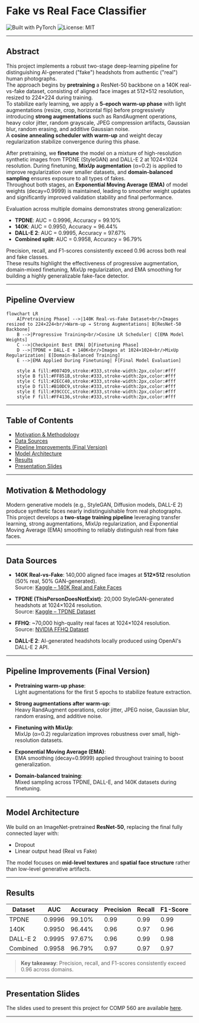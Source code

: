 # Fake vs Real Face Classifier

![Built with PyTorch](https://img.shields.io/badge/Built%20With-PyTorch-red.svg)  ![License: MIT](https://img.shields.io/badge/License-MIT-green.svg)

---

## Abstract

This project implements a robust two-stage deep-learning pipeline for distinguishing AI-generated ("fake") headshots from authentic ("real") human photographs.  
The approach begins by **pretraining** a ResNet-50 backbone on a 140K real-vs-fake dataset, consisting of aligned face images at 512×512 resolution, resized to 224×224 during training.  
To stabilize early learning, we apply a **5-epoch warm-up phase** with light augmentations (resize, crop, horizontal flip) before progressively introducing **strong augmentations** such as RandAugment operations, heavy color jitter, random grayscale, JPEG compression artifacts, Gaussian blur, random erasing, and additive Gaussian noise.  
A **cosine annealing scheduler with warm-up** and weight decay regularization stabilize convergence during this phase.

After pretraining, we **finetune** the model on a mixture of high-resolution synthetic images from TPDNE (StyleGAN) and DALL-E 2 at 1024×1024 resolution. During finetuning, **MixUp augmentation** (α=0.2) is applied to improve regularization over smaller datasets, and **domain-balanced sampling** ensures exposure to all types of fakes.  
Throughout both stages, an **Exponential Moving Average (EMA)** of model weights (decay=0.9999) is maintained, leading to smoother weight updates and significantly improved validation stability and final performance.

Evaluation across multiple domains demonstrates strong generalization:
- **TPDNE**: AUC = 0.9996, Accuracy = 99.10%
- **140K**: AUC = 0.9950, Accuracy = 96.44%
- **DALL-E 2**: AUC = 0.9995, Accuracy = 97.67%
- **Combined split**: AUC = 0.9958, Accuracy = 96.79%

Precision, recall, and F1-scores consistently exceed 0.96 across both real and fake classes.  
These results highlight the effectiveness of progressive augmentation, domain-mixed finetuning, MixUp regularization, and EMA smoothing for building a highly generalizable fake-face detector.

---

## Pipeline Overview

```mermaid
flowchart LR
    A[Pretraining Phase] -->|140K Real-vs-Fake Dataset<br/>Images resized to 224×224<br/>Warm-up ➔ Strong Augmentations| B[ResNet-50 Backbone]
    B -->|Progressive Training<br/>Cosine LR Scheduler| C[EMA Model Weights]
    C -->|Checkpoint Best EMA| D[Finetuning Phase]
    D -->|TPDNE + DALL-E + 140K<br/>Images at 1024×1024<br/>MixUp Regularization| E[Domain-Balanced Training]
    E -->|EMA Applied During Finetuning| F[Final Model Evaluation]

    style A fill:#0074D9,stroke:#333,stroke-width:2px,color:#fff
    style B fill:#FF851B,stroke:#333,stroke-width:2px,color:#fff
    style C fill:#2ECC40,stroke:#333,stroke-width:2px,color:#fff
    style D fill:#B10DC9,stroke:#333,stroke-width:2px,color:#fff
    style E fill:#39CCCC,stroke:#333,stroke-width:2px,color:#fff
    style F fill:#FF4136,stroke:#333,stroke-width:2px,color:#fff
```

---

## Table of Contents

- [Motivation & Methodology](#motivation--methodology)
- [Data Sources](#data-sources)
- [Pipeline Improvements (Final Version)](#pipeline-improvements-final-version)
- [Model Architecture](#model-architecture)
- [Results](#results)
- [Presentation Slides](#presentation-slides)

---

## Motivation & Methodology  

Modern generative models (e.g., StyleGAN, Diffusion models, DALL-E 2) produce synthetic faces nearly indistinguishable from real photographs.  
This project develops a **two-stage training pipeline** leveraging transfer learning, strong augmentations, MixUp regularization, and Exponential Moving Average (EMA) smoothing to reliably distinguish real from fake faces.

---

## Data Sources

- **140K Real-vs-Fake**: 140,000 aligned face images at **512×512** resolution (50% real, 50% GAN-generated).  
  Source: [Kaggle – 140K Real and Fake Faces](https://www.kaggle.com/datasets/xhlulu/140k-real-and-fake-faces)

- **TPDNE (ThisPersonDoesNotExist)**: 20,000 StyleGAN-generated headshots at 1024×1024 resolution.  
  Source: [Kaggle – TPDNE Dataset](https://www.kaggle.com/datasets/almightyj/person-face-dataset-thispersondoesnotexist/data)

- **FFHQ**: ~70,000 high-quality real faces at 1024×1024 resolution.  
  Source: [NVIDIA FFHQ Dataset](https://github.com/NVlabs/ffhq-dataset)

- **DALL-E 2**: AI-generated headshots locally produced using OpenAI's DALL-E 2 API.

---

## Pipeline Improvements (Final Version)

- **Pretraining warm-up phase**:  
  Light augmentations for the first 5 epochs to stabilize feature extraction.

- **Strong augmentations after warm-up**:  
  Heavy RandAugment operations, color jitter, JPEG noise, Gaussian blur, random erasing, and additive noise.

- **Finetuning with MixUp**:  
  MixUp (α=0.2) regularization improves robustness over small, high-resolution datasets.

- **Exponential Moving Average (EMA)**:  
  EMA smoothing (decay=0.9999) applied throughout training to boost generalization.

- **Domain-balanced training**:  
  Mixed sampling across TPDNE, DALL-E, and 140K datasets during finetuning.

---

## Model Architecture

We build on an ImageNet-pretrained **ResNet-50**, replacing the final fully connected layer with:
- Dropout  
- Linear output head (Real vs Fake)

The model focuses on **mid-level textures** and **spatial face structure** rather than low-level generative artifacts.

---

## Results

| Dataset   | AUC    | Accuracy | Precision | Recall | F1-Score |
|-----------|--------|----------|-----------|--------|----------|
| TPDNE     | 0.9996 | 99.10%    | 0.99      | 0.99   | 0.99     |
| 140K      | 0.9950 | 96.44%    | 0.96      | 0.97   | 0.96     |
| DALL-E 2  | 0.9995 | 97.67%    | 0.96      | 0.99   | 0.98     |
| Combined  | 0.9958 | 96.79%    | 0.97      | 0.97   | 0.97     |

> **Key takeaway**: Precision, recall, and F1-scores consistently exceed 0.96 across domains.

---

## Presentation Slides

The slides used to present this project for COMP 560 are available [here](https://docs.google.com/presentation/d/192OlYnVC1KzR5nTisA6muCPcoLXFrG7LRQWAPVUIRsU/edit?usp=sharing).

---
